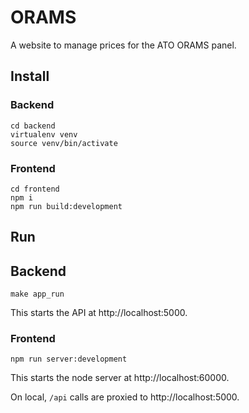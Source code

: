 # ORAMS
A website to manage prices for the ATO ORAMS panel.
## Install
### Backend
```
cd backend
virtualenv venv
source venv/bin/activate
```
### Frontend
```
cd frontend
npm i
npm run build:development
```
## Run
## Backend
```
make app_run
```
This starts the API at http://localhost:5000.
### Frontend
```
npm run server:development
```
This starts the node server at http://localhost:60000.

On local, `/api` calls are proxied to http://localhost:5000. 
